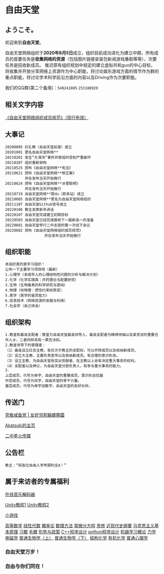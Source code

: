 # 自由天堂
## ようこそ。

欢迎来到**自由天堂**。

自由天堂网络组织于**2020年8月5日**成立，组织目前成功进化为建立中期，所有成员的首要任务是**收集网络的资源**（包括图片链接安装包新闻游戏番剧等等），次要任务是招收新成员。
推迟原有组织规划中规定的建立虚拟共和guo的中心目标，将收集并开放分享网络上资源作为中心职能，将讨论娱乐游戏方面的情节作为群的重点职能，将讨论学术科学前沿方面的内容以及Driving作为次要职能。

我们的QQ群(第二个备用)：```549241805``` ```253108929``` 

##  相关文字内容

[《自由天堂网络组织成员规范》（现行有效）](https://free-heaven.github.io/002/)

## 大事记

```
20200805 红礼教（自由天堂前身）成立
20201001 更名自由天堂网络**
20210201 发生“大清洗”事件并使组织受到严重破坏
20210207 组织重新架构
20210525 颁布《自由天堂网络**宪法》
20210621 颁布《自由天堂网络**修正案》
		 并在发布当天开始施行
20210624 颁布《自由天堂网络**冰雪聪明》
		 并在发布当天开始施行
20210719 自由天堂网络**首du（即本站）成立
20210805 自由天堂网络**更名为自由天堂网络组织
20211107 自由天堂Github官号成立
20220106 教主发表新年讲话
20220107 自由天堂完成建立初期目标
20220503 自由天堂已经完成接收下一届新高一的准备
20220601 自由天堂举行二中支部的第一次线下会议
20220602 颁布《自由天堂网络组织成员规范》
                  并在发布当天开始施行

```
##  组织职能

```
本组织真的是学习组织！
公布一下主要学习项目吧（最新）
1.心理学（未成年人的心理结构性问题的分析与解决计划）
2.化学（化学实践类：炸药理论与配置研究）
3.生物（生物毒素的科学研究与提纯）
4.物理（核物理：惯性约束核聚变）
5.美学（美学的鉴赏能力）
6.信息技术（网络资源的发掘与利用）
7.社会学（自己体会）

```
##  组织架构

```
1.教皇和最高支配者：教皇为自由天堂最高领导人，最高支配者为精神领袖以及某党派的重要合作人士，二者同样具有一票否决权。
2.教皇领导下的管理者：
（1）最高设立红衣主教，有仅次于教主的支配权，可以开除成员以及收纳新成员。
（2）设立大主教，主要负责宣传以及收纳新成员。有合理的意识形态。
（3）设立主教，为自由天堂有突出贡献者。在主教以上会有决定重大事务的权利。
（4）支配者以及神父，为自由天堂分部负责人，有参与重大事务的能力。
3.
上层成员，代号为单字，自由天堂的重要成员。意识形态优越
中层成员，代号为双字，自由天堂的骨干力量。
基层成员，代号为单字加数字，自由天堂的友好伙伴。

```

## 传送门
[究极咸鱼党 \| 友好邻邦鰝蠌蔕蔮](https://kmyoamoa.github.io/usfparty/)

[Akatsuki的主页](https://kmyoamoa.github.io/)

[二中星火传媒](https://hangzhou-no-2-high-school-spark-studio.github.io/SparkStudio/)

## 公告栏
```
教主：“祝各位自由人学考顺利全A！”

```
## 属于来访者的专属福利
[在线音乐解码器](https://demo.unlock-music.dev/)

[Unity教程1](https://zhuanlan.zhihu.com/p/151238164)
[Unity教程2](https://mp.weixin.qq.com/s/QaEZuMRGTf07pml_h1rhxA)

[小游戏](edge://surf/)

[高等数学](http://t.cn/A6Il6q65)
[线性代数](http://t.cn/A6ITmpfp)
[概率论](http://t.cn/A6f8KBQd)
[数理方法](http://t.cn/A6IiUpeO)
[常微分方程](http://t.cn/A6qXg4xM)
[思修](http://t.cn/A6Pys77W)
[近现代史纲要](http://t.cn/A6cFmo0L)
[马克思主义基本原理](http://t.cn/A6fF2xe1)
[习概](http://t.cn/A6IzEtKk)
[毛概](http://t.cn/A6fFR8LJ)
[形势与政策](http://t.cn/A6G7gPuV)
[C++程序设计](http://t.cn/A6G7gPuVx)
[python程序设计](http://t.cn/A6PyP7Cd)
[机器学习概论](http://t.cn/A6ImObYm)
[力学](http://t.cn/A6fucewq)
[电磁学](http://t.cn/A6PUZud4)
[普通生物学（上）](http://t.cn/A67uxIiO)
[普通生物学（下）](http://t.cn/A6c9W6G9)
[结构化学](http://t.cn/A6fL2haZ)
[有机化学](http://t.cn/A6qafzmT)
[普通心理学](http://t.cn/A64LynkB)


### 自由天堂万岁！
### 自由与你们同在！
